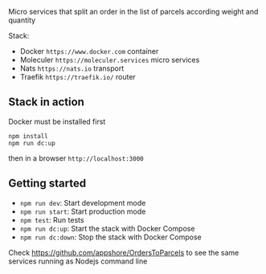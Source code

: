 Micro services that split an order in the list of parcels according weight and quantity

Stack:
- Docker `https://www.docker.com`  container
- Moleculer `https://moleculer.services` micro services
- Nats `https://nats.io` transport 
- Traefik `https://traefik.io/` router


Stack in action
----------------
Docker must be installed first

```
npm install
npm run dc:up
```
then in a browser `http://localhost:3000`


Getting started
---------------
- `npm run dev`: Start development mode
- `npm run start`: Start production mode
- `npm test`: Run tests
- `npm run dc:up`: Start the stack with Docker Compose
- `npm run dc:down`: Stop the stack with Docker Compose

Check https://github.com/appshore/OrdersToParcels to see the same services running as Nodejs command line
